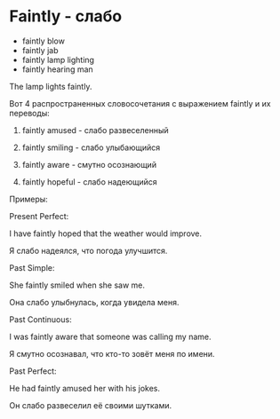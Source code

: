 # Faintly - слабо




- faintly blow
- faintly jab
- faintly lamp lighting
- faintly hearing man

The lamp lights faintly.

Вот 4 распространенных словосочетания с выражением faintly и их переводы:

1. faintly amused - слабо развеселенный

2. faintly smiling - слабо улыбающийся

3. faintly aware - смутно осознающий

4. faintly hopeful - слабо надеющийся

Примеры:

Present Perfect:

I have faintly hoped that the weather would improve.

Я слабо надеялся, что погода улучшится.

Past Simple:

She faintly smiled when she saw me.

Она слабо улыбнулась, когда увидела меня.

Past Continuous:

I was faintly aware that someone was calling my name.

Я смутно осознавал, что кто-то зовёт меня по имени.

Past Perfect:

He had faintly amused her with his jokes.

Он слабо развеселил её своими шутками.
